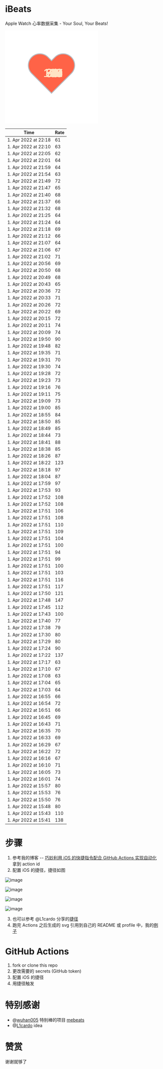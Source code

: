# iBeats
Apple Watch 心率数据采集 - Your Soul, Your Beats!

![](./files/heart.svg)

<!--START_SECTION:my_heart_rate-->
| Time | Rate | 
 | ---- | ---- | 
| 1. Apr 2022 at 22:18 | 61 |
| 1. Apr 2022 at 22:10 | 63 |
| 1. Apr 2022 at 22:05 | 62 |
| 1. Apr 2022 at 22:01 | 64 |
| 1. Apr 2022 at 21:59 | 64 |
| 1. Apr 2022 at 21:54 | 63 |
| 1. Apr 2022 at 21:49 | 72 |
| 1. Apr 2022 at 21:47 | 65 |
| 1. Apr 2022 at 21:40 | 68 |
| 1. Apr 2022 at 21:37 | 66 |
| 1. Apr 2022 at 21:32 | 68 |
| 1. Apr 2022 at 21:25 | 64 |
| 1. Apr 2022 at 21:24 | 64 |
| 1. Apr 2022 at 21:18 | 69 |
| 1. Apr 2022 at 21:12 | 66 |
| 1. Apr 2022 at 21:07 | 64 |
| 1. Apr 2022 at 21:06 | 67 |
| 1. Apr 2022 at 21:02 | 71 |
| 1. Apr 2022 at 20:56 | 69 |
| 1. Apr 2022 at 20:50 | 68 |
| 1. Apr 2022 at 20:49 | 68 |
| 1. Apr 2022 at 20:43 | 65 |
| 1. Apr 2022 at 20:36 | 72 |
| 1. Apr 2022 at 20:33 | 71 |
| 1. Apr 2022 at 20:26 | 72 |
| 1. Apr 2022 at 20:22 | 69 |
| 1. Apr 2022 at 20:15 | 72 |
| 1. Apr 2022 at 20:11 | 74 |
| 1. Apr 2022 at 20:09 | 74 |
| 1. Apr 2022 at 19:50 | 90 |
| 1. Apr 2022 at 19:48 | 82 |
| 1. Apr 2022 at 19:35 | 71 |
| 1. Apr 2022 at 19:31 | 70 |
| 1. Apr 2022 at 19:30 | 74 |
| 1. Apr 2022 at 19:28 | 72 |
| 1. Apr 2022 at 19:23 | 73 |
| 1. Apr 2022 at 19:16 | 76 |
| 1. Apr 2022 at 19:11 | 75 |
| 1. Apr 2022 at 19:09 | 73 |
| 1. Apr 2022 at 19:00 | 85 |
| 1. Apr 2022 at 18:55 | 84 |
| 1. Apr 2022 at 18:50 | 85 |
| 1. Apr 2022 at 18:49 | 85 |
| 1. Apr 2022 at 18:44 | 73 |
| 1. Apr 2022 at 18:41 | 88 |
| 1. Apr 2022 at 18:38 | 85 |
| 1. Apr 2022 at 18:26 | 87 |
| 1. Apr 2022 at 18:22 | 123 |
| 1. Apr 2022 at 18:18 | 97 |
| 1. Apr 2022 at 18:04 | 87 |
| 1. Apr 2022 at 17:59 | 97 |
| 1. Apr 2022 at 17:53 | 93 |
| 1. Apr 2022 at 17:52 | 108 |
| 1. Apr 2022 at 17:52 | 108 |
| 1. Apr 2022 at 17:51 | 106 |
| 1. Apr 2022 at 17:51 | 108 |
| 1. Apr 2022 at 17:51 | 110 |
| 1. Apr 2022 at 17:51 | 109 |
| 1. Apr 2022 at 17:51 | 104 |
| 1. Apr 2022 at 17:51 | 100 |
| 1. Apr 2022 at 17:51 | 94 |
| 1. Apr 2022 at 17:51 | 99 |
| 1. Apr 2022 at 17:51 | 100 |
| 1. Apr 2022 at 17:51 | 103 |
| 1. Apr 2022 at 17:51 | 116 |
| 1. Apr 2022 at 17:51 | 117 |
| 1. Apr 2022 at 17:50 | 121 |
| 1. Apr 2022 at 17:48 | 147 |
| 1. Apr 2022 at 17:45 | 112 |
| 1. Apr 2022 at 17:43 | 100 |
| 1. Apr 2022 at 17:40 | 77 |
| 1. Apr 2022 at 17:38 | 79 |
| 1. Apr 2022 at 17:30 | 80 |
| 1. Apr 2022 at 17:29 | 80 |
| 1. Apr 2022 at 17:24 | 90 |
| 1. Apr 2022 at 17:22 | 137 |
| 1. Apr 2022 at 17:17 | 63 |
| 1. Apr 2022 at 17:10 | 67 |
| 1. Apr 2022 at 17:08 | 63 |
| 1. Apr 2022 at 17:04 | 65 |
| 1. Apr 2022 at 17:03 | 64 |
| 1. Apr 2022 at 16:55 | 66 |
| 1. Apr 2022 at 16:54 | 72 |
| 1. Apr 2022 at 16:51 | 66 |
| 1. Apr 2022 at 16:45 | 69 |
| 1. Apr 2022 at 16:43 | 71 |
| 1. Apr 2022 at 16:35 | 70 |
| 1. Apr 2022 at 16:33 | 69 |
| 1. Apr 2022 at 16:29 | 67 |
| 1. Apr 2022 at 16:22 | 72 |
| 1. Apr 2022 at 16:16 | 67 |
| 1. Apr 2022 at 16:10 | 71 |
| 1. Apr 2022 at 16:05 | 73 |
| 1. Apr 2022 at 16:01 | 74 |
| 1. Apr 2022 at 15:57 | 80 |
| 1. Apr 2022 at 15:53 | 76 |
| 1. Apr 2022 at 15:50 | 76 |
| 1. Apr 2022 at 15:48 | 80 |
| 1. Apr 2022 at 15:43 | 110 |
| 1. Apr 2022 at 15:41 | 138 |

<!--END_SECTION:my_heart_rate-->

# 步骤
1. 参考我的博客 -- [巧妙利用 iOS 的快捷指令配合 GitHub Actions 实现自动化](https://github.com/yihong0618/gitblog/issues/198) 拿到 action id
2. 配置 iOS 的捷径，捷径如图

![image](https://user-images.githubusercontent.com/15976103/122154218-0db0b480-ce97-11eb-93bb-5aec07c558dc.png)

![image](https://user-images.githubusercontent.com/15976103/122154236-186b4980-ce97-11eb-8e4b-70551a0391ae.png)

![image](https://user-images.githubusercontent.com/15976103/122154268-2d47dd00-ce97-11eb-902e-3acf292265a9.png)

![image](https://user-images.githubusercontent.com/15976103/122174055-fa144680-ceb4-11eb-9be2-3eb83cd516f7.png)

3. 也可以参考 @L1cardo 分享的[捷径](https://www.icloud.com/shortcuts/6ab6047b459c41ad822ad6b94b1c03d4)
4. 跑完 Actions 之后生成的 svg 引用到自己的 README 或 profile 中，我的[例子](https://github.com/yihong0618) 

# GitHub Actions

1. fork or clone this repo
2. 更改需要的 secrets (GitHub token)
3. 配置 iOS 的捷径
4. 用捷径触发

# 特别感谢
- @[wuhan005](https://github.com/wuhan005) 特别棒的项目 [mebeats](https://github.com/wuhan005/mebeats)
- @[L1cardo](https://github.com/L1cardo) idea

# 赞赏
谢谢就够了
